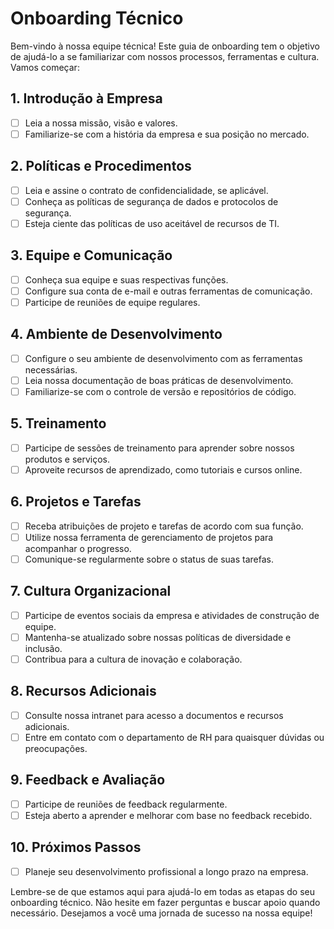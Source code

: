 # Onboarding Técnico

Bem-vindo à nossa equipe técnica! Este guia de onboarding tem o objetivo de ajudá-lo a se familiarizar com nossos processos, ferramentas e cultura. Vamos começar:

## 1. Introdução à Empresa

- [ ] Leia a nossa missão, visão e valores.
- [ ] Familiarize-se com a história da empresa e sua posição no mercado.

## 2. Políticas e Procedimentos

- [ ] Leia e assine o contrato de confidencialidade, se aplicável.
- [ ] Conheça as políticas de segurança de dados e protocolos de segurança.
- [ ] Esteja ciente das políticas de uso aceitável de recursos de TI.

## 3. Equipe e Comunicação

- [ ] Conheça sua equipe e suas respectivas funções.
- [ ] Configure sua conta de e-mail e outras ferramentas de comunicação.
- [ ] Participe de reuniões de equipe regulares.

## 4. Ambiente de Desenvolvimento

- [ ] Configure o seu ambiente de desenvolvimento com as ferramentas necessárias.
- [ ] Leia nossa documentação de boas práticas de desenvolvimento.
- [ ] Familiarize-se com o controle de versão e repositórios de código.

## 5. Treinamento

- [ ] Participe de sessões de treinamento para aprender sobre nossos produtos e serviços.
- [ ] Aproveite recursos de aprendizado, como tutoriais e cursos online.

## 6. Projetos e Tarefas

- [ ] Receba atribuições de projeto e tarefas de acordo com sua função.
- [ ] Utilize nossa ferramenta de gerenciamento de projetos para acompanhar o progresso.
- [ ] Comunique-se regularmente sobre o status de suas tarefas.

## 7. Cultura Organizacional

- [ ] Participe de eventos sociais da empresa e atividades de construção de equipe.
- [ ] Mantenha-se atualizado sobre nossas políticas de diversidade e inclusão.
- [ ] Contribua para a cultura de inovação e colaboração.

## 8. Recursos Adicionais

- [ ] Consulte nossa intranet para acesso a documentos e recursos adicionais.
- [ ] Entre em contato com o departamento de RH para quaisquer dúvidas ou preocupações.

## 9. Feedback e Avaliação

- [ ] Participe de reuniões de feedback regularmente.
- [ ] Esteja aberto a aprender e melhorar com base no feedback recebido.

## 10. Próximos Passos

- [ ] Planeje seu desenvolvimento profissional a longo prazo na empresa.

Lembre-se de que estamos aqui para ajudá-lo em todas as etapas do seu onboarding técnico. Não hesite em fazer perguntas e buscar apoio quando necessário. Desejamos a você uma jornada de sucesso na nossa equipe!
